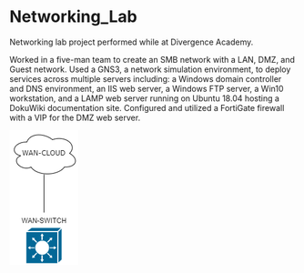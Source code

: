 # Networking_Lab
Networking lab project performed while at Divergence Academy.

Worked in a five-man team to create an SMB network with a LAN, DMZ, and Guest network. Used a GNS3, a network simulation environment, to deploy services across multiple servers including: a Windows domain controller and DNS environment, an IIS web server, a Windows FTP server, a Win10 workstation, and a LAMP web server running on Ubuntu 18.04 hosting a DokuWiki documentation site. Configured and utilized a FortiGate firewall with a VIP for the DMZ web server.

![This is an image](https://github.com/zachparker2014/Networking_Lab/blob/main/NTNT%20Project-Stage1.drawio.png)
